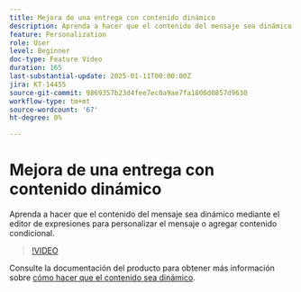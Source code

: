 ```yaml
---
title: Mejora de una entrega con contenido dinámico
description: Aprenda a hacer que el contenido del mensaje sea dinámico mediante el editor de expresiones para personalizar el mensaje o agregar contenido condicional.
feature: Personalization
role: User
level: Beginner
doc-type: Feature Video
duration: 165
last-substantial-update: 2025-01-11T00:00:00Z
jira: KT-14455
source-git-commit: 9869357b23d4fee7ec0a9ae7fa1806d0857d9630
workflow-type: tm+mt
source-wordcount: '67'
ht-degree: 0%

---
```



# Mejora de una entrega con contenido dinámico

Aprenda a hacer que el contenido del mensaje sea dinámico mediante el editor de expresiones para personalizar el mensaje o agregar contenido condicional.

>[!VIDEO](https://video.tv.adobe.com/v/3425795/?learn=on&enablevpops)

Consulte la documentación del producto para obtener más información sobre [cómo hacer que el contenido sea dinámico](https://experienceleague.adobe.com/en/docs/campaign-web/v8/content/dynamic-content/gs-personalization).
